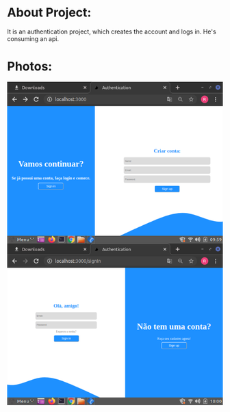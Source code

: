 # About Project:
It is an authentication project, which creates the account and logs in. He's consuming an api.

# Photos:

<img align= "center" src = "./ImagensGitHub/SignUp.png" alt = "SignUp"/>

<img align= "center" src = "./ImagensGitHub/SignIn.png" alt = "SignIn"/>
